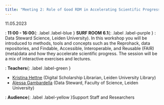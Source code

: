 ```yaml
---
title: "Meeting 2: Role of Good RDM in Accelerating Scientific Progress"
---
```


11.05.2023

: **11:00 - 16:00**{: .label .label-blue } **SURF ROOM 6.1**{: .label .label-purple }
: Data Steward Science, Leiden University). In this workshop you will be introduced to methods, tools and concepts such as the Reprohack, data repositories, and Findable, Accessible, Interoperable, and Reusable (FAIR) (meta)data and how they accelerate scientific progress. The session will be a mix of interactive exercises and lectures.

: **Teachers**{: .label .label-green }
- [Kristina Hettne](#) (Digital Scholarship Librarian, Leiden University Library)
- [Alessa Gambardella](#) (Data Steward, Faculty of Science, Leiden University)

: **Audience**{: .label .label-yellow }Support Staff and Researchers
